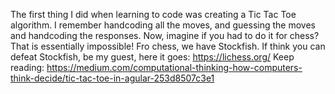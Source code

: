 The first thing I did when learning to code was creating a Tic Tac Toe algorithm. I remember handcoding all the moves, and guessing the moves and handcoding the responses. Now, imagine if you had to do it for chess? That is essentially impossible! Fro chess, we have Stockfish. If think you can defeat Stockfish, be my guest, here it goes: https://lichess.org/
Keep reading: https://medium.com/computational-thinking-how-computers-think-decide/tic-tac-toe-in-agular-253d8507c3e1
